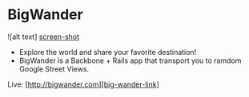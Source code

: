 # BigWander
![alt text] [screen-shot]

* Explore the world and share your favorite destination!
* BigWander is a Backbone + Rails app that transport you to ramdom Google Street Views.

Live: [http://bigwander.com][big-wander-link]

[big-wander-link]: http://bigwander.com
[screen-shot]: big-wander-screenshot.png "Big Wander"
